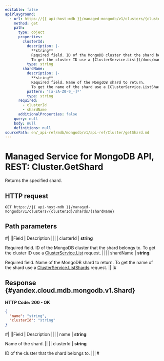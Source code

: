 ```yaml
---
editable: false
apiPlayground:
  - url: https://{{ api-host-mdb }}/managed-mongodb/v1/clusters/{clusterId}/shards/{shardName}
    method: get
    path:
      type: object
      properties:
        clusterId:
          description: |-
            **string**
            Required field. ID of the MongoDB cluster that the shard belongs to.
            To get the cluster ID use a [ClusterService.List](/docs/managed-mongodb/api-ref/Cluster/list#List) request.
          type: string
        shardName:
          description: |-
            **string**
            Required field. Name of the MongoDB shard to return.
            To get the name of the shard use a [ClusterService.ListShards](/docs/managed-mongodb/api-ref/Cluster/listShards#ListShards) request.
          pattern: '[a-zA-Z0-9_-]*'
          type: string
      required:
        - clusterId
        - shardName
      additionalProperties: false
    query: null
    body: null
    definitions: null
sourcePath: en/_api-ref/mdb/mongodb/v1/api-ref/Cluster/getShard.md
---
```


# Managed Service for MongoDB API, REST: Cluster.GetShard

Returns the specified shard.

## HTTP request

```
GET https://{{ api-host-mdb }}/managed-mongodb/v1/clusters/{clusterId}/shards/{shardName}
```

## Path parameters

#|
||Field | Description ||
|| clusterId | **string**

Required field. ID of the MongoDB cluster that the shard belongs to.
To get the cluster ID use a [ClusterService.List](/docs/managed-mongodb/api-ref/Cluster/list#List) request. ||
|| shardName | **string**

Required field. Name of the MongoDB shard to return.
To get the name of the shard use a [ClusterService.ListShards](/docs/managed-mongodb/api-ref/Cluster/listShards#ListShards) request. ||
|#

## Response {#yandex.cloud.mdb.mongodb.v1.Shard}

**HTTP Code: 200 - OK**

```json
{
  "name": "string",
  "clusterId": "string"
}
```

#|
||Field | Description ||
|| name | **string**

Name of the shard. ||
|| clusterId | **string**

ID of the cluster that the shard belongs to. ||
|#
